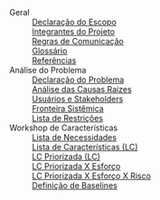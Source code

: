 <dl>
  <dt>Geral</dt>
  <dd><a href="https://goo.gl/KgdKh6" target="_blank">Declaração do Escopo</a></dd>
  <dd><a href="https://goo.gl/vpaaCc" target="_blank">Integrantes do Projeto</a></dd>
  <dd><a href="https://goo.gl/OsbsVm" target="_blank">Regras de Comunicação</a></dd>
  <dd><a href="https://goo.gl/uil17L" target="_blank">Glossário</a></dd>
  <dd><a href="https://goo.gl/ikHXU8" target="_blank">Referências</a></dd>
  <dt>Análise do Problema</dt>
  <dd><a href="https://goo.gl/sN1bwq" target="_blank">Declaração do Problema</a></dd>
  <dd><a href="https://goo.gl/EuENZr" target="_blank">Análise das Causas Raízes</a></dd>
  <dd><a href="https://goo.gl/f7QUhN" target="_blank">Usuários e Stakeholders</a></dd>
  <dd><a href="https://goo.gl/LfmXqw" target="_blank">Fronteira Sistêmica</a></dd>
  <dd><a href="https://goo.gl/sZWMsx" target="_blank">Lista de Restrições</a></dd>
  <dt>Workshop de Características</dt>
  <dd><a href="https://goo.gl/zBWI7c" target="_blank">Lista de Necessidades</a></dd>
  <dd><a href="https://goo.gl/zEBKKT" target="_blank">Lista de Características (LC)</a></dd>
  <dd><a href="https://goo.gl/ZS4IT1" target="_blank">LC Priorizada (LC)</a></dd>
  <dd><a href="https://goo.gl/c3SGn9" target="_blank">LC Priorizada X Esforço</a></dd>
  <dd><a href="https://goo.gl/cJmcfX" target="_blank">LC Priorizada X Esforço X Risco</a></dd>
  <dd><a href="default.asp" target="_blank">Definição de Baselines</a></dd>
</dl>
